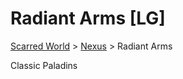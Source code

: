 # Radiant Arms [LG]
[Scarred World](.\scarred-world.md) > [Nexus](.\city.md) > Radiant Arms

Classic Paladins
